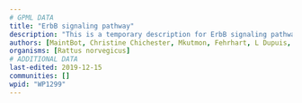 ```yaml
---
# GPML DATA
title: "ErbB signaling pathway"
description: "This is a temporary description for ErbB signaling pathway"
authors: [MaintBot, Christine Chichester, Mkutmon, Fehrhart, L Dupuis, Marvin M2]
organisms: [Rattus norvegicus]
# ADDITIONAL DATA
last-edited: 2019-12-15
communities: []
wpid: "WP1299"
---
```

